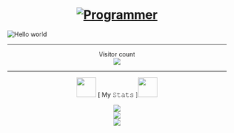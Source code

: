 <h1 align="center">
 <b>
 <a href="https://git.io/typing-svg" >
    <img src="https://readme-typing-svg.herokuapp.com?font=Montserrat&weight=550&size=30&duration=1500&pause=500&color=00FF00&width=485&lines=Hello%2C+I'm+Arafat+Rahman;Programmer;Tech+enthusiast" alt="Programmer"/>
</a>
</b> 
</h1>

<img src="https://raw.githubusercontent.com/sagar-viradiya/sagar-viradiya/master/resources/banner.png" alt="Hello world">
<hr>
<p align="center"> 
  Visitor count<br>
  <img src="https://profile-counter.glitch.me/arafatr871/count.svg" />
</p>
<hr>
<div align="center">
 <p align="center"><img width="45" height="45" src="https://user-images.githubusercontent.com/118815227/218341043-776b003e-90ac-4e00-b6bf-1888c8b7864f.gif"> [ My 𝚂𝚝𝚊𝚝𝚜 ]<img width="45" height="45" src="https://user-images.githubusercontent.com/118815227/218338229-2516daef-3362-43b5-948b-ea552af00ea2.gif"></p>

<img src="https://github-readme-streak-stats-salesp07.vercel.app/?user=arafatr871&theme=violet-dark&hide_border=false&include_all_commits=true" /> \
<img src="https://github-readme-stats.vercel.app/api?username=arafatr871&show_icons=true&show=reviews,prs_merged,prs_merged_percentage&theme=algolia" /> \
<img src="https://github-readme-stats.vercel.app/api/top-langs//?username=arafatr871&theme=algolia&show_icons=true&hide_border=false&layout=donut&langs_count=50"/>

</div>

